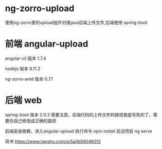 # ng-zorro-upload
使用ng-zorro里的upload组件对接java后端上传文件,后端使用 spring-boot

# 前端 angular-upload
angular-cli 版本 1.7.4

nodejs 版本 8.11.2

ng-zorro-antd 版本 0.7.1

# 后端 web
spring-boot 版本 2.0.3
需要注意，后端代码的上传文件的路径我是写死的了，需要你自己修改成正确的路径

前端安装依赖，进入angular-upload 执行命令 npm install
启动项目 ng serve


简书
https://www.jianshu.com/p/5a0b560462f2
